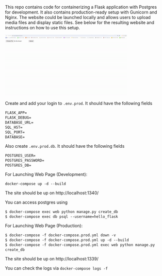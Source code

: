 This repo contains code for containerizing a Flask application with Postgres for development. It also contains production-ready setup with Gunicorn and Nginx. The website could be launched locally and allows users to upload media files and display static files. See below for the resulting website and instructions on how to use this setup.

<img src="demo.gif" width="80%" />

Create and add your login to `.env.prod`. It should have the following fields
```
FLASK_APP=
FLASK_DEBUG=
DATABASE_URL=
SQL_HST=
SQL_PORT=
DATABASE=
```
Also create `.env.prod.db`. It should have the following fields
```
POSTGRES_USER=
POSTGRES_PASSWORD=
POSTGRES_DB=
```

For Launching Web Page (Development):
```
docker-compose up -d --build
```
The site should be up on http://localhost:1340/

You can access postgres using
```
$ docker-compose exec web python manage.py create_db
$ docker-compose exec db psql --username=hello_flask
```

For Launching Web Page (Production):
```
$ docker-compose -f docker-compose.prod.yml down -v
$ docker-compose -f docker-compose.prod.yml up -d --build
$ docker-compose -f docker-compose.prod.yml exec web python manage.py create_db
```
The site should be up on http://localhost:1339/

You can check the logs via `docker-compose logs -f`

